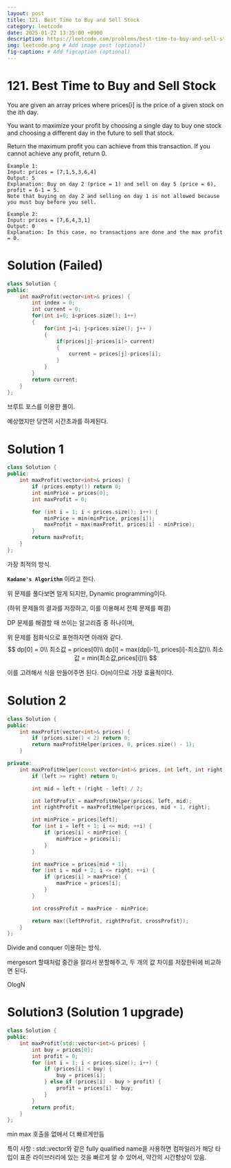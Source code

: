 ```yaml
---
layout: post
title: 121. Best Time to Buy and Sell Stock
category: leetcode
date: 2025-01-22 13:35:00 +0900
description: https://leetcode.com/problems/best-time-to-buy-and-sell-stock/description/?envType=company&envId=google&favoriteSlug=google-thirty-days
img: leetcode.png # Add image post (optional)
fig-caption: # Add figcaption (optional)
---
```



# 121. Best Time to Buy and Sell Stock

You are given an array prices where prices[i] is the price of a given stock on the ith day.

You want to maximize your profit by choosing a single day to buy one stock and choosing a different day in the future to sell that stock.

Return the maximum profit you can achieve from this transaction. If you cannot achieve any profit, return 0.

 
```
Example 1:
Input: prices = [7,1,5,3,6,4]
Output: 5
Explanation: Buy on day 2 (price = 1) and sell on day 5 (price = 6), profit = 6-1 = 5.
Note that buying on day 2 and selling on day 1 is not allowed because you must buy before you sell.
```

```
Example 2:
Input: prices = [7,6,4,3,1]
Output: 0
Explanation: In this case, no transactions are done and the max profit = 0.
```


# Solution (Failed)

```cpp
class Solution {
public:
    int maxProfit(vector<int>& prices) {
        int index = 0;
        int current = 0;
        for(int i=0; i<prices.size(); i++)
        {
            for(int j=i; j<prices.size(); j++ )
            {
                if(prices[j]-prices[i]> current)
                {
                    current = prices[j]-prices[i];                
                }
            }
        }
        return current;
    }
};
```
브루트 포스를 이용한 풀이.

예상했지만 당연히 시간초과를 하게된다. 

# Solution 1
```cpp
class Solution {
public:
    int maxProfit(vector<int>& prices) {
        if (prices.empty()) return 0;
        int minPrice = prices[0]; 
        int maxProfit = 0; 

        for (int i = 1; i < prices.size(); i++) {
            minPrice = min(minPrice, prices[i]); 
            maxProfit = max(maxProfit, prices[i] - minPrice); 
        }
        return maxProfit;  
    }
};
```
가장 최적의 방식. 

**`Kadane's Algorithm`** 이라고 한다.

위 문제를 풀다보면 알게 되지만, Dynamic programming이다.

(하위 문제들의 결과를 저장하고, 이를 이용해서 전체 문제를 해결)

DP 문제를 해결할 때 쓰이는 알고리즘 중 하나이며, 

위 문제를 점화식으로 표현하자면 아래와 같다.
$$
dp[0] = 0\\
최소값 = prices[0]\\
dp[i] = max(dp[i-1], prices[i]-최소값)\\
최소값 = min(최소값,prices[i])\\
$$

이를 고려해서 식을 만들어주면 된다. O(n)이므로 가장 효율적이다. 

# Solution 2

```cpp
class Solution {
public:
    int maxProfit(vector<int>& prices) {
        if (prices.size() < 2) return 0;
        return maxProfitHelper(prices, 0, prices.size() - 1);
    }

private:
    int maxProfitHelper(const vector<int>& prices, int left, int right) {
        if (left >= right) return 0;

        int mid = left + (right - left) / 2;

        int leftProfit = maxProfitHelper(prices, left, mid);
        int rightProfit = maxProfitHelper(prices, mid + 1, right);

        int minPrice = prices[left];
        for (int i = left + 1; i <= mid; ++i) {
            if (prices[i] < minPrice) {
                minPrice = prices[i];
            }
        }

        int maxPrice = prices[mid + 1];
        for (int i = mid + 2; i <= right; ++i) {
            if (prices[i] > maxPrice) {
                maxPrice = prices[i];
            }
        }

        int crossProfit = maxPrice - minPrice;

        return max({leftProfit, rightProfit, crossProfit});
    }
};
```

Divide and conquer 이용하는 방식. 

mergesort 할때처럼 중간을 잘라서 분할해주고, 두 개의 값 차이를 저장한뒤에 비교하면 된다.

OlogN 



# Solution3 (Solution 1 upgrade)

```cpp
class Solution {
public:
    int maxProfit(std::vector<int>& prices) {
        int buy = prices[0];
        int profit = 0;
        for (int i = 1; i < prices.size(); i++) {
            if (prices[i] < buy) {
                buy = prices[i];
            } else if (prices[i] - buy > profit) {
                profit = prices[i] - buy;
            }
        }
        return profit;
    }
};
```

min max 호출을 없애서 더 빠르게만듬 

특이 사항 : std::vector와 같은 fully qualified name을 사용하면 컴파일러가 해당 타입이 표준 라이브러리에 있는 것을 빠르게 알 수 있어서, 약간의 시간향상이 있음. 